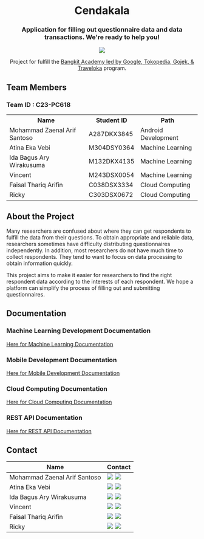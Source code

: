 <h1 align="center">Cendakala</h1>
<h3 align="center">Application for filling out questionnaire data and data transactions. We're ready to help you!</h3>
<p align="center"><img src="https://github.com/zenrif/Cendakala/assets/101646114/06f22a46-cf26-4cfe-9488-44fc9c826a20"></p>
<p align="center">Project for fulfill the <a href="https://grow.google/intl/id_id/bangkit/?tab=machine-learning">Bangkit Academy led by Google, Tokopedia, Gojek, & Traveloka</a> program.</p>

<h2>Team Members</h2>
<h3>Team ID : C23-PC618</h3>
<table>
        <tr>
            <th>Name</th>
            <th>Student ID</th>
            <th>Path</th>
        </tr>
        <tr>
            <td>Mohammad Zaenal Arif Santoso</td>
            <td>A287DKX3845</td>
            <td>Android Development</td>
        </tr>
        <tr>
            <td>Atina Eka Vebi</td>
            <td>M304DSY0364</td>
            <td>Machine Learning</td>
        </tr>
        <tr>
            <td>Ida Bagus Ary Wirakusuma</td>
            <td>M132DKX4135</td>
            <td>Machine Learning</td>
        </tr>
        <tr>
            <td>Vincent</td>
            <td>M243DSX0054</td>
            <td>Machine Learning</td>
        </tr>
        <tr>
            <td>Faisal Thariq Arifin</td>
            <td>C038DSX3334</td>
            <td>Cloud Computing</td>
        </tr>
        <tr>
            <td>Ricky</td>
            <td>C303DSX0672</td>
            <td>Cloud Computing</td>
        </tr>
</table>
<h2>About the Project</h2>
<p>
Many researchers are confused about where they can get respondents to fulfill the data from their questions. To obtain appropriate and reliable data, researchers sometimes have difficulty distributing questionnaires independently. In addition, most researchers do not have much time to collect respondents. They tend to want to focus on data processing to obtain information quickly.

This project aims to make it easier for researchers to find the right respondent data according to the interests of each respondent. We hope a platform can simplify the process of filling out and submitting questionnaires.
</p>

<h2>Documentation</h2>
<h3>Machine Learning Development Documentation</h3>
<a href="https://github.com/zenrif/Cendakala/tree/model">Here for Machine Learning Documentation</a>
<h3>Mobile Development Documentation</h3>
<a href="https://github.com/zenrif/Cendakala/tree/frontend">Here for Mobile Development Documentation</a>
<h3>Cloud Computing Documentation</h3>
<a href="https://github.com/zenrif/Cendakala/tree/backend">Here for Cloud Computing Documentation</a>
<h3>REST API Documentation</h3>
<a href="https://docs.google.com/document/d/1y4ClCsz6hy0ygxJ8HvCwDNeSdZL8LUDqe-rE3bVlZBY/edit#heading=h.fw2lbufe8uxb">Here for REST API Documentation</a>
<p> </p>
<h2>Contact</h2>

| Name                         | Contact                                                                                                                                                                                                                                                                                      |
| ---------------------------- | -------------------------------------------------------------------------------------------------------------------------------------------------------------------------------------------------------------------------------------------------------------------------------------------- |
| Mohammad Zaenal Arif Santoso | <a href="https://www.linkedin.com/in/zaenal-arif/"><img src="https://img.shields.io/badge/LinkedIn-0077B5?style=for-the-badge&logo=linkedin&logoColor=white" /></a> <a href="mailto:zaenalarifza33@gmail.com"><img src="https://img.shields.io/badge/Gmail-D14836?style=for-the-badge&logo=gmail&logoColor=white"></a>         |
| Atina Eka Vebi               | <a href="https://www.linkedin.com/in/atina-eka-vebi/"><img src="https://img.shields.io/badge/LinkedIn-0077B5?style=for-the-badge&logo=linkedin&logoColor=white" /></a> <a href="mailto:atinavebi02@gmail.com"><img src="https://img.shields.io/badge/Gmail-D14836?style=for-the-badge&logo=gmail&logoColor=white"></a> |
| Ida Bagus Ary Wirakusuma     | <a href="http://www.linkedin.com/in/ida-bagus-ary-wirakusuma"><img src="https://img.shields.io/badge/LinkedIn-0077B5?style=for-the-badge&logo=linkedin&logoColor=white" /></a> <a href="mailto:idabagusarywirakusuma9@gmail.com"><img src="https://img.shields.io/badge/Gmail-D14836?style=for-the-badge&logo=gmail&logoColor=white"></a>                       |
| Vincent                      | <a href="https://www.linkedin.com/in/vincentopakz/"><img src="https://img.shields.io/badge/LinkedIn-0077B5?style=for-the-badge&logo=linkedin&logoColor=white" /></a> <a href="mailto:vincenny279@gmail.com"><img src="https://img.shields.io/badge/Gmail-D14836?style=for-the-badge&logo=gmail&logoColor=white"></a>                    |
| Faisal Thariq Arifin         | <a href="https://www.linkedin.com/in/faisal-thariq-arifin-a571b7220/"><img src="https://img.shields.io/badge/LinkedIn-0077B5?style=for-the-badge&logo=linkedin&logoColor=white" /></a> <a href="mailto:faisalthariq894@gmail.com"><img src="https://img.shields.io/badge/Gmail-D14836?style=for-the-badge&logo=gmail&logoColor=white"></a>                |
| Ricky                        | <a href="https://www.linkedin.com/in/ricky-cen/"><img src="https://img.shields.io/badge/LinkedIn-0077B5?style=for-the-badge&logo=linkedin&logoColor=white" /></a> <a href="mailto:tobaracing1@gmail.com"><img src="https://img.shields.io/badge/Gmail-D14836?style=for-the-badge&logo=gmail&logoColor=white"></a>                       |
